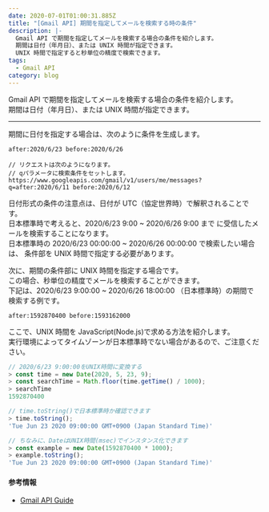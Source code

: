 ```yaml
---
date: 2020-07-01T01:00:31.885Z
title: "[Gmail API] 期間を指定してメールを検索する時の条件"
description: |-
  Gmail API で期間を指定してメールを検索する場合の条件を紹介します。
  期間は日付（年月日）、または UNIX 時間が指定できます。
  UNIX 時間で指定すると秒単位の精度で検索できます。
tags:
  - Gmail API
category: blog
---
```


Gmail API で期間を指定してメールを検索する場合の条件を紹介します。  
期間は日付（年月日）、または UNIX 時間が指定できます。

---

期間に日付を指定する場合は、次のように条件を生成します。

```
after:2020/6/23 before:2020/6/26

// リクエストは次のようになります。
// qパラメータに検索条件をセットします。
https://www.googleapis.com/gmail/v1/users/me/messages?q=after:2020/6/11 before:2020/6/12
```

日付形式の条件の注意点は、日付が UTC（協定世界時）で解釈されることです。  
日本標準時で考えると、2020/6/23 9:00 ~ 2020/6/26 9:00 まで に受信したメールを検索することになります。  
日本標準時の 2020/6/23 00:00:00 ~ 2020/6/26 00:00:00 で検索したい場合は、
条件部を UNIX 時間で指定する必要があります。

次に、期間の条件部に UNIX 時間を指定する場合です。  
この場合、秒単位の精度でメールを検索することができます。  
下記は、2020/6/23 9:00:00 ~ 2020/6/26 18:00:00 （日本標準時）の期間で検索する例です。

```
after:1592870400 before:1593162000
```

ここで、UNIX 時間を JavaScript(Node.js)で求める方法を紹介します。  
実行環境によってタイムゾーンが日本標準時でない場合があるので、ご注意ください。

```javascript
// 2020/6/23 9:00:00をUNIX時間に変換する
> const time = new Date(2020, 5, 23, 9);
> const searchTime = Math.floor(time.getTime() / 1000);
> searchTime
1592870400

// time.toString()で日本標準時か確認できます
> time.toString();
'Tue Jun 23 2020 09:00:00 GMT+0900 (Japan Standard Time)'

// ちなみに、DateはUNIX時間(msec)でインスタンス化できます
> const example = new Date(1592870400 * 1000);
> example.toString();
'Tue Jun 23 2020 09:00:00 GMT+0900 (Japan Standard Time)'
```

#### 参考情報

- [Gmail API Guide](https://developers.google.com/gmail/api/guides/filtering)

